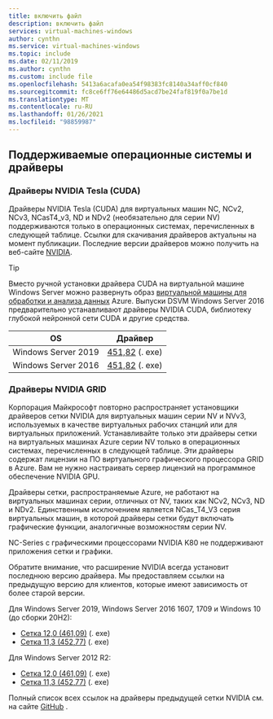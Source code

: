 ```yaml
---
title: включить файл
description: включить файл
services: virtual-machines-windows
author: cynthn
ms.service: virtual-machines-windows
ms.topic: include
ms.date: 02/11/2019
ms.author: cynthn
ms.custom: include file
ms.openlocfilehash: 5413a6acafa0ea54f98383fc8140a34aff0cf840
ms.sourcegitcommit: fc8ce6ff76e64486d5acd7be24faf819f0a7be1d
ms.translationtype: MT
ms.contentlocale: ru-RU
ms.lasthandoff: 01/26/2021
ms.locfileid: "98859987"
---
```

## <a name="supported-operating-systems-and-drivers"></a>Поддерживаемые операционные системы и драйверы

### <a name="nvidia-tesla-cuda-drivers"></a>Драйверы NVIDIA Tesla (CUDA)

Драйверы NVIDIA Tesla (CUDA) для виртуальных машин NC, NCv2, NCv3, NCasT4_v3, ND и NDv2 (необязательно для серии NV) поддерживаются только в операционных системах, перечисленных в следующей таблице. Ссылки для скачивания драйверов актуальны на момент публикации. Последние версии драйверов можно получить на веб-сайте [NVIDIA](https://www.nvidia.com/).

> [!TIP]
> Вместо ручной установки драйвера CUDA на виртуальной машине Windows Server можно развернуть образ [виртуальной машины для обработки и анализа данных](../articles/machine-learning/data-science-virtual-machine/overview.md) Azure. Выпуски DSVM Windows Server 2016 предварительно устанавливают драйверы NVIDIA CUDA, библиотеку глубокой нейронной сети CUDA и другие средства.


| OS | Драйвер |
| -------- |------------- |
| Windows Server 2019 | [451,82](http://us.download.nvidia.com/tesla/451.82/451.82-tesla-desktop-winserver-2019-2016-international.exe) (. exe) |
| Windows Server 2016 | [451,82](http://us.download.nvidia.com/tesla/451.82/451.82-tesla-desktop-winserver-2019-2016-international.exe) (. exe) |

### <a name="nvidia-grid-drivers"></a>Драйверы NVIDIA GRID

Корпорация Майкрософт повторно распространяет установщики драйверов сетки NVIDIA для виртуальных машин серии NV и NVv3, используемых в качестве виртуальных рабочих станций или для виртуальных приложений. Устанавливайте только эти драйверы сетки на виртуальных машинах Azure серии NV только в операционных системах, перечисленных в следующей таблице. Эти драйверы содержат лицензии на ПО виртуального графического процессора GRID в Azure. Вам не нужно настраивать сервер лицензий на программное обеспечение NVIDIA GPU.

Драйверы сетки, распространяемые Azure, не работают на виртуальных машинах серии, отличных от NV, таких как NCv2, NCv3, ND и NDv2. Единственным исключением является NCas_T4_V3 серия виртуальных машин, в которой драйверы сетки будут включать графические функции, аналогичные возможностям серии NV.

NC-Series с графическими процессорами NVIDIA K80 не поддерживают приложения сетки и графики.  

Обратите внимание, что расширение NVIDIA всегда установит последнюю версию драйвера. Мы предоставляем ссылки на предыдущую версию для клиентов, которые имеют зависимость от более старой версии.

Для Windows Server 2019, Windows Server 2016 1607, 1709 и Windows 10 (до сборки 20H2):
- [Сетка 12,0 (461,09)](https://go.microsoft.com/fwlink/?linkid=874181) (. exe)
- [Сетка 11,3 (452,77)](https://download.microsoft.com/download/f/d/5/fd5ad39b-89cb-4990-ae85-a6fd30475584/452.77_grid_win10_server2016_server2019_64bit_azure_swl.exe) (. exe) 

Для Windows Server 2012 R2: 
- [Сетка 12,0 (461,09)](https://download.microsoft.com/download/c/5/e/c5e7df99-364d-45f5-bff7-c253d59121f1/461.09_grid_server2012R2_64bit_azure_swl.exe) (. exe)
- [Сетка 11,3 (452,77)](https://download.microsoft.com/download/5/4/3/54323644-3c84-4aa1-97ec-35491f94c866/452.77_grid_server2012R2_64bit_azure_swl.exe) (. exe) 


Полный список всех ссылок на драйверы предыдущей сетки NVIDIA см. на сайте [GitHub](https://github.com/Azure/azhpc-extensions/blob/master/NvidiaGPU/resources.json) .
